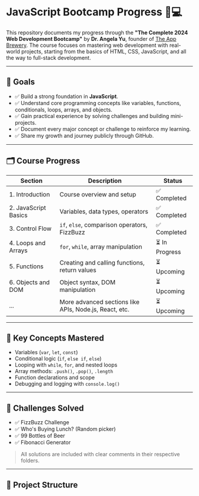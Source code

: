 # JavaScript Bootcamp Progress 📘💻

This repository documents my progress through the **"The Complete 2024 Web Development Bootcamp"** by **Dr. Angela Yu**, founder of [The App Brewery](https://www.appbrewery.co/). The course focuses on mastering web development with real-world projects, starting from the basics of HTML, CSS, JavaScript, and all the way to full-stack development.

---

## 🎯 Goals

- ✅ Build a strong foundation in **JavaScript**.
- ✅ Understand core programming concepts like variables, functions, conditionals, loops, arrays, and objects.
- ✅ Gain practical experience by solving challenges and building mini-projects.
- ✅ Document every major concept or challenge to reinforce my learning.
- ✅ Share my growth and journey publicly through GitHub.

---

## 🗂️ Course Progress

| Section | Description | Status |
|--------|-------------|--------|
| 1. Introduction | Course overview and setup | ✅ Completed |
| 2. JavaScript Basics | Variables, data types, operators | ✅ Completed |
| 3. Control Flow | `if`, `else`, comparison operators, FizzBuzz | ✅ Completed |
| 4. Loops and Arrays | `for`, `while`, array manipulation | ⏳ In Progress |
| 5. Functions | Creating and calling functions, return values | ⏳ Upcoming |
| 6. Objects and DOM | Object syntax, DOM manipulation | ⏳ Upcoming |
| ... | More advanced sections like APIs, Node.js, React, etc. | ⏳ Upcoming |

---

## 🧠 Key Concepts Mastered

- Variables (`var`, `let`, `const`)
- Conditional logic (`if`, `else if`, `else`)
- Looping with `while`, `for`, and nested loops
- Array methods: `.push()`, `.pop()`, `.length`
- Function declarations and scope
- Debugging and logging with `console.log()`

---

## 🚧 Challenges Solved

- ✅ FizzBuzz Challenge
- ✅ Who's Buying Lunch? (Random picker)
- ✅ 99 Bottles of Beer
- ✅ Fibonacci Generator

> All solutions are included with clear comments in their respective folders.

---

## 📂 Project Structure

